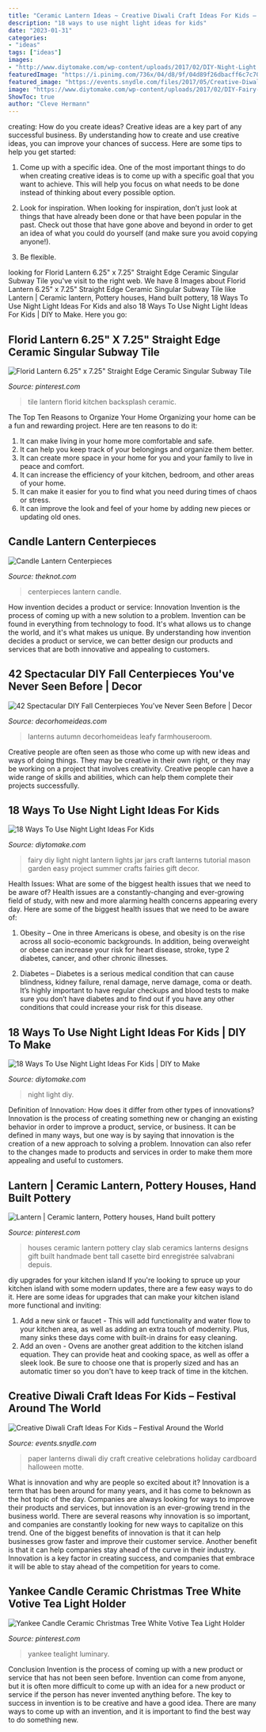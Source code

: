 ```yaml
---
title: "Ceramic Lantern Ideas ~ Creative Diwali Craft Ideas For Kids – Festival Around The World"
description: "18 ways to use night light ideas for kids"
date: "2023-01-31"
categories:
- "ideas"
tags: ["ideas"]
images:
- "http://www.diytomake.com/wp-content/uploads/2017/02/DIY-Night-Light.jpg"
featuredImage: "https://i.pinimg.com/736x/04/d8/9f/04d89f26dbacff6c7c7062a18688ecc5.jpg"
featured_image: "https://events.snydle.com/files/2017/05/Creative-Diwali-Craft-Ideas-11.jpg"
image: "https://www.diytomake.com/wp-content/uploads/2017/02/DIY-Fairy-Lantern-Tutorial.jpg"
ShowToc: true
author: "Cleve Hermann"
---
```



creating: How do you create ideas?
Creative ideas are a key part of any successful business. By understanding how to create and use creative ideas, you can improve your chances of success. Here are some tips to help you get started:
1. Come up with a specific idea. One of the most important things to do when creating creative ideas is to come up with a specific goal that you want to achieve. This will help you focus on what needs to be done instead of thinking about every possible option.

2. Look for inspiration. When looking for inspiration, don’t just look at things that have already been done or that have been popular in the past. Check out those that have gone above and beyond in order to get an idea of what you could do yourself (and make sure you avoid copying anyone!).

3. Be flexible.

	

		
looking for Florid Lantern 6.25&quot; x 7.25&quot; Straight Edge Ceramic Singular Subway Tile you've visit to the right web. We have 8 Images about Florid Lantern 6.25&quot; x 7.25&quot; Straight Edge Ceramic Singular Subway Tile like Lantern | Ceramic lantern, Pottery houses, Hand built pottery, 18 Ways To Use Night Light Ideas For Kids and also 18 Ways To Use Night Light Ideas For Kids | DIY to Make. Here you go:
		
    
## Florid Lantern 6.25&quot; X 7.25&quot; Straight Edge Ceramic Singular Subway Tile

<img loading=lazy src="https://i.pinimg.com/originals/38/b6/8f/38b68fb2b563369a5f25d806b84ede5b.jpg" onerror="this.onerror=null;this.src='https://tse4.mm.bing.net/th?id=OIP.cCP2yYMN0HxczxejHFy9_QHaHa&amp;pid=15.1';" alt="Florid Lantern 6.25&quot; x 7.25&quot; Straight Edge Ceramic Singular Subway Tile">

_Source: pinterest.com_

>tile lantern florid kitchen backsplash ceramic. 

	

The Top Ten Reasons to Organize Your Home
Organizing your home can be a fun and rewarding project. Here are ten reasons to do it: 
1. It can make living in your home more comfortable and safe.
2. It can help you keep track of your belongings and organize them better. 
3. It can create more space in your home for you and your family to live in peace and comfort. 
4. It can increase the efficiency of your kitchen, bedroom, and other areas of your home. 
5. It can make it easier for you to find what you need during times of chaos or stress. 
6. It can improve the look and feel of your home by adding new pieces or updating old ones. 

    
## Candle Lantern Centerpieces

<img loading=lazy src="https://apis.xogrp.com/media-api/images/62a7322b-16a7-3750-228f-60f541ae355a" onerror="this.onerror=null;this.src='https://tse1.mm.bing.net/th?id=OIP.Sa2DTRROtz0bRaXniTmXBQHaLH&amp;pid=15.1';" alt="Candle Lantern Centerpieces">

_Source: theknot.com_

>centerpieces lantern candle. 

	

How invention decides a product or service: Innovation
Invention is the process of coming up with a new solution to a problem. Invention can be found in everything from technology to food. It's what allows us to change the world, and it's what makes us unique. By understanding how invention decides a product or service, we can better design our products and services that are both innovative and appealing to customers.

    
## 42 Spectacular DIY Fall Centerpieces You&#039;ve Never Seen Before | Decor

<img loading=lazy src="https://i.pinimg.com/originals/f9/5b/9d/f95b9d42d87115f0b158565f76dc542b.jpg" onerror="this.onerror=null;this.src='https://tse1.mm.bing.net/th?id=OIP.Ud2Oii_3W1TyRhnqU3P-HwHaLH&amp;pid=15.1';" alt="42 Spectacular DIY Fall Centerpieces You&#039;ve Never Seen Before | Decor">

_Source: decorhomeideas.com_

>lanterns autumn decorhomeideas leafy farmhouseroom. 

	

Creative people are often seen as those who come up with new ideas and ways of doing things. They may be creative in their own right, or they may be working on a project that involves creativity. Creative people can have a wide range of skills and abilities, which can help them complete their projects successfully.

    
## 18 Ways To Use Night Light Ideas For Kids

<img loading=lazy src="https://www.diytomake.com/wp-content/uploads/2017/02/DIY-Fairy-Lantern-Tutorial.jpg" onerror="this.onerror=null;this.src='https://tse2.mm.bing.net/th?id=OIP.WHdRdM2WbUy4M8KYXJ6EewHaIU&amp;pid=15.1';" alt="18 Ways To Use Night Light Ideas For Kids">

_Source: diytomake.com_

>fairy diy light night lantern lights jar jars craft lanterns tutorial mason garden easy project summer crafts fairies gift decor. 

	

Health Issues: What are some of the biggest health issues that we need to be aware of?
Health issues are a constantly-changing and ever-growing field of study, with new and more alarming health concerns appearing every day. Here are some of the biggest health issues that we need to be aware of:
1. Obesity – One in three Americans is obese, and obesity is on the rise across all socio-economic backgrounds. In addition, being overweight or obese can increase your risk for heart disease, stroke, type 2 diabetes, cancer, and other chronic illnesses.

2. Diabetes – Diabetes is a serious medical condition that can cause blindness, kidney failure, renal damage, nerve damage, coma or death. It’s highly important to have regular checkups and blood tests to make sure you don’t have diabetes and to find out if you have any other conditions that could increase your risk for this disease.


    
## 18 Ways To Use Night Light Ideas For Kids | DIY To Make

<img loading=lazy src="http://www.diytomake.com/wp-content/uploads/2017/02/DIY-Night-Light.jpg" onerror="this.onerror=null;this.src='https://tse3.mm.bing.net/th?id=OIP.18ony8SZ2F_Y1Ul0qbOuWAHaE8&amp;pid=15.1';" alt="18 Ways To Use Night Light Ideas For Kids | DIY to Make">

_Source: diytomake.com_

>night light diy. 

	

Definition of Innovation: How does it differ from other types of innovations?
Innovation is the process of creating something new or changing an existing behavior in order to improve a product, service, or business. It can be defined in many ways, but one way is by saying that innovation is the creation of a new approach to solving a problem. Innovation can also refer to the changes made to products and services in order to make them more appealing and useful to customers.

    
## Lantern | Ceramic Lantern, Pottery Houses, Hand Built Pottery

<img loading=lazy src="https://i.pinimg.com/originals/56/bc/78/56bc78c6e0c2c520c43dc90fa8935188.jpg" onerror="this.onerror=null;this.src='https://tse4.mm.bing.net/th?id=OIP.krO5tAs6i7ro9vqyIz1DUgHaJ4&amp;pid=15.1';" alt="Lantern | Ceramic lantern, Pottery houses, Hand built pottery">

_Source: pinterest.com_

>houses ceramic lantern pottery clay slab ceramics lanterns designs gift built handmade bent tall casette bird enregistrée salvabrani depuis. 

	

diy upgrades for your kitchen island
If you're looking to spruce up your kitchen island with some modern updates, there are a few easy ways to do it. Here are some ideas for upgrades that can make your kitchen island more functional and inviting: 
1. Add a new sink or faucet - This will add functionality and water flow to your kitchen area, as well as adding an extra touch of modernity. Plus, many sinks these days come with built-in drains for easy cleaning. 
2. Add an oven - Ovens are another great addition to the kitchen island equation. They can provide heat and cooking space, as well as offer a sleek look. Be sure to choose one that is properly sized and has an automatic timer so you don't have to keep track of time in the kitchen. 

    
## Creative Diwali Craft Ideas For Kids – Festival Around The World

<img loading=lazy src="https://events.snydle.com/files/2017/05/Creative-Diwali-Craft-Ideas-11.jpg" onerror="this.onerror=null;this.src='https://tse4.mm.bing.net/th?id=OIP.3NKgQUq8BM2wP9ZjjBTIBAHaLI&amp;pid=15.1';" alt="Creative Diwali Craft Ideas For Kids – Festival Around the World">

_Source: events.snydle.com_

>paper lanterns diwali diy craft creative celebrations holiday cardboard halloween motte. 

	

What is innovation and why are people so excited about it?
Innovation is a term that has been around for many years, and it has come to beknown as the hot topic of the day. Companies are always looking for ways to improve their products and services, but innovation is an ever-growing trend in the business world. There are several reasons why innovation is so important, and companies are constantly looking for new ways to capitalize on this trend. One of the biggest benefits of innovation is that it can help businesses grow faster and improve their customer service. Another benefit is that it can help companies stay ahead of the curve in their industry. Innovation is a key factor in creating success, and companies that embrace it will be able to stay ahead of the competition for years to come.

    
## Yankee Candle Ceramic Christmas Tree White Votive Tea Light Holder

<img loading=lazy src="https://i.pinimg.com/736x/04/d8/9f/04d89f26dbacff6c7c7062a18688ecc5.jpg" onerror="this.onerror=null;this.src='https://tse4.mm.bing.net/th?id=OIP.II0nTQSnKRUVbjPILojfQAHaKG&amp;pid=15.1';" alt="Yankee Candle Ceramic Christmas Tree White Votive Tea Light Holder">

_Source: pinterest.com_

>yankee tealight luminary. 

	

Conclusion
Invention is the process of coming up with a new product or service that has not been seen before. Invention can come from anyone, but it is often more difficult to come up with an idea for a new product or service if the person has never invented anything before. The key to success in invention is to be creative and have a good idea. There are many ways to come up with an invention, and it is important to find the best way to do something new.

